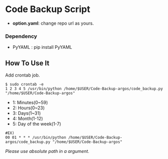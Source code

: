 # Code Backup Script

* **option.yaml**: change repo url as yours.

### Dependency
* PyYAML : pip install PyYAML



## How To Use It

Add crontab job.

```shell
$ sudo crontab -e
1 2 3 4 5 /usr/bin/python /home/$USER/Code-Backup-argos/code_backup.py "/home/$USER/Code-Backup-argos"

```

* 1: Minutes(0~59)
* 2: Hours(0~23)
* 3: Days(1~31)
* 4: Month(1-12)
* 5: Day of the week(1-7)

```shell
#EX)
00 01 * * * /usr/bin/python /home/$USER/Code-Backup-argos/code_backup.py "/home/$USER/Code-Backup-argos"
```

*Please use absolute path in a argument.*

